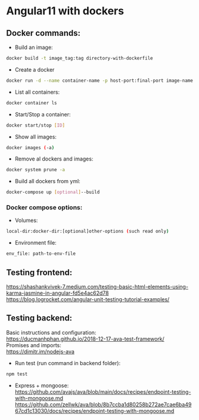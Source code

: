 # Angular11 with dockers
## Docker commands:
- Build an image:
```bash
docker build -t image_tag:tag directory-with-dockerfile
```
- Create a docker
```bash
docker run -d --name container-name -p host-port:final-port image-name
```
- List all containers:
```bash
docker container ls
```
- Start/Stop a container:
```bash
docker start/stop [ID]
```
- Show all images:
```bash
docker images (-a)
```  
- Remove al dockers and images:
```bash
docker system prune -a
```
- Build all dockers from yml:
```bash
docker-compose up [optional]--build
```
### Docker compose options:
- Volumes:
```bash
local-dir:docker-dir:[optional]other-options (such read only)
```
- Environment file:
```bash
env_file: path-to-env-file
```

## Testing frontend:
https://shashankvivek-7.medium.com/testing-basic-html-elements-using-karma-jasmine-in-angular-fd5e4ac62d78  
https://blog.logrocket.com/angular-unit-testing-tutorial-examples/

## Testing backend:
Basic instructions and configuration:  
https://ducmanhphan.github.io/2018-12-17-ava-test-framework/  
Promises and imports:  
https://dimitr.im/nodejs-ava
- Run test (run command in backend folder):
```bash
npm test
```

- Express + mongoose:  
https://github.com/avajs/ava/blob/main/docs/recipes/endpoint-testing-with-mongoose.md  
https://github.com/zellwk/ava/blob/8b7ccba1d80258b272ae7cae6ba4967cd1c13030/docs/recipes/endpoint-testing-with-mongoose.md
